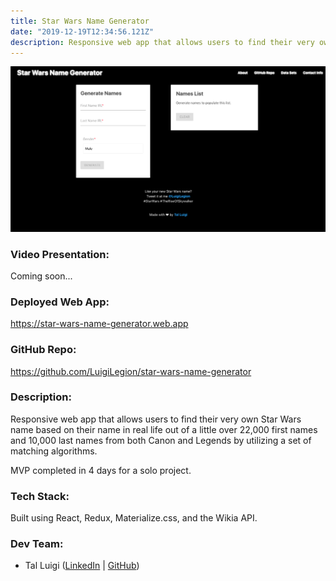 ```yaml
---
title: Star Wars Name Generator
date: "2019-12-19T12:34:56.121Z"
description: Responsive web app that allows users to find their very own Star Wars name based on their name in real life out of a little over 22,000 first names and 10,000 last names from both Canon and Legends by utilizing a set of matching algorithms.
---
```


![Star Wars Name Generator Screenshot](./star-wars-name-generator.png)

### Video Presentation:

Coming soon...

### Deployed Web App:

https://star-wars-name-generator.web.app

### GitHub Repo:

https://github.com/LuigiLegion/star-wars-name-generator

### Description:

Responsive web app that allows users to find their very own Star Wars name based on their name in real life out of a little over 22,000 first names and 10,000 last names from both Canon and Legends by utilizing a set of matching algorithms.

MVP completed in 4 days for a solo project.

### Tech Stack:

Built using React, Redux, Materialize.css, and the Wikia API.

### Dev Team:

- Tal Luigi ([LinkedIn](https://www.linkedin.com/in/talluigi) | [GitHub](https://github.com/luigilegion))
